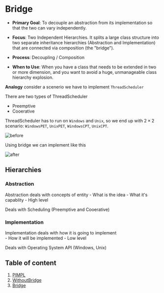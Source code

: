 # Bridge

* **Primary Goal**: To decouple an abstraction from its implementation so that the two can vary independently.

* **Focus**: Two Independent Hierarchies. It splits a large class structure into two separate inheritance hierarchies (Abstraction and Implementation) that are connected via composition (the "bridge").

* **Process**: Decoupling / Composition

* **When to Use**: When you have a class that needs to be extended in two or more dimension, and you want to avoid a huge, unmanageable class hierarchy explosion.

**Analogy**
consider a scenerio we have to implement `ThreadScheduler`

There are two types of ThreadScheduler
* Preemptive
* Cooerative

ThreadScheduler has to run on `Windows` and `Unix`, so we end up with $2\times2$ scenario: `WindowsPET`,
`UnixPET`, `WindowsCPT`, `UnixCPT`.

![before](./src/before.png)

Using bridge we can implement like this

![after](./src/after.png)

## Hierarchies

### Abstraction

Abstraction deals with concepts of entity 
    - What is the idea
    - What it's capablity
    - High level

Deals with Scheduling (Preemptive and Cooerative) 

### Implementation

Implementation deals with how it is going to implement  
    - How it will be implemented
    - Low level

Deals with Operating System API (Windows, Unix)

## Table of content
1. [PIMPL](./Pimpl_Idiom/README.md)
2. [WithoutBridge](./WithOutBridge.cpp)
3. [Bridge](./Bridge.cpp)